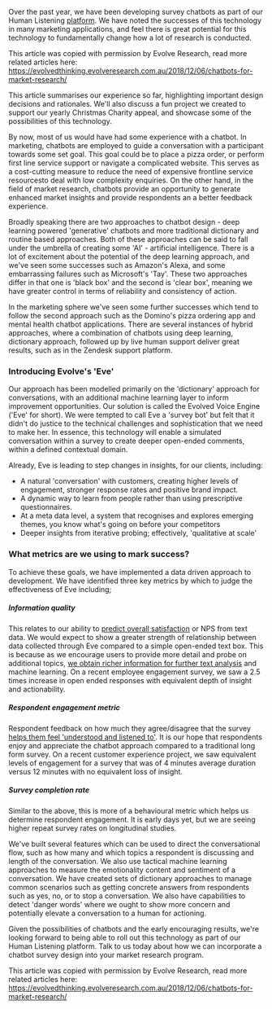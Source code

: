 Over the past year, we have been developing survey chatbots as part of our Human Listening [platform](https://www.nickjenkins.com.au/articles/professional/2018/01/25/data-service-productisation "Data service productisation"). We have noted the successes of this technology in many marketing applications, and feel there is great potential for this technology to fundamentally change how a lot of research is conducted.

This article was copied with permission by Evolve Research, read more related articles here: https://evolvedthinking.evolveresearch.com.au/2018/12/06/chatbots-for-market-research/

This article summarises our experience so far, highlighting important design decisions and rationales. We'll also discuss a fun project we created to support our yearly Christmas Charity appeal, and showcase some of the possibilities of this technology.

By now, most of us would have had some experience with a chatbot. In marketing, chatbots are employed to guide a conversation with a participant towards some set goal. This goal could be to place a pizza order, or perform first line service support or navigate a complicated website. This serves as a cost-cutting measure to reduce the need of expensive frontline service resourcesto deal with low complexity enquiries. On the other hand, in the field of market research, chatbots provide an opportunity to generate enhanced market insights and provide respondents an a better feedback experience.

Broadly speaking there are two approaches to chatbot design - deep learning powered 'generative' chatbots and more traditional dictionary and routine based approaches. Both of these approaches can be said to fall under the umbrella of creating some 'AI' - artificial intelligence. There is a lot of excitement about the potential of the deep learning approach, and we've seen some successes such as Amazon's Alexa, and some embarrassing failures such as Microsoft's 'Tay'. These two approaches differ in that one is 'black box' and the second is 'clear box', meaning we have greater control in terms of reliability and consistency of action.

In the marketing sphere we've seen some further successes which tend to follow the second approach such as the Domino's pizza ordering app and mental health chatbot applications. There are several instances of hybrid approaches, where a combination of chatbots using deep learning, dictionary approach, followed up by live human support deliver great results, such as in the Zendesk support platform.

### Introducing Evolve's 'Eve'
Our approach has been modelled primarily on the 'dictionary' approach for conversations, with an additional machine learning layer to inform improvement opportunities. Our solution is called the Evolved Voice Engine ('Eve' for short). We were tempted to call Eve a 'survey bot' but felt that it didn't do justice to the technical challenges and sophistication that we need to make her. In essence, this technology will enable a simulated conversation within a survey to create deeper open-ended comments, within a defined contextual domain.

Already, Eve is leading to step changes in insights, for our clients, including:

*  A natural 'conversation' with customers, creating higher levels of engagement, stronger response rates and positive brand impact.
*  A dynamic way to learn from people rather than using prescriptive questionnaires.
*  At a meta data level, a system that recognises and explores emerging themes, you know what's going on before your competitors
*  Deeper insights from iterative probing; effectively, 'qualitative at scale'

### What metrics are we using to mark success?
To achieve these goals, we have implemented a data driven approach to development. We have identified three key metrics by which to judge the effectiveness of Eve including;

##### Information quality
This relates to our ability to [predict overall satisfaction](https://www.nickjenkins.com.au/articles/professional/2018/03/26/driver-analysis-demystified "Driver analysis demystified") or NPS from text data. We would expect to show a greater strength of relationship between data collected through Eve compared to a simple open-ended text box. This is because as we encourage users to provide more detail and probe on additional topics, [we obtain richer information for further text analysis](https://www.nickjenkins.com.au/articles/professional/2018/11/30/natural-language-processing-review-2018 "Natural language processing review 2018") and machine learning. On a recent employee engagement survey, we saw a 2.5 times increase in open ended responses with equivalent depth of insight and actionability.

##### Respondent engagement metric
Respondent feedback on how much they agree/disagree that the survey [helps them feel 'understood and listened to'](https://www.nickjenkins.com.au/articles/professional/2018/10/03/user-focused-analysis-and-design "User focused analysis and design"). It is our hope that respondents enjoy and appreciate the chatbot approach compared to a traditional long form survey. On a recent customer experience project, we saw equivalent levels of engagement for a survey that was of 4 minutes average duration versus 12 minutes with no equivalent loss of insight.

##### Survey completion rate
Similar to the above, this is more of a behavioural metric which helps us determine respondent engagement. It is early days yet, but we are seeing higher repeat survey rates on longitudinal studies.

We've built several features which can be used to direct the conversational flow, such as how many and which topics a respondent is discussing and length of the conversation. We also use tactical machine learning approaches to measure the emotionality content and sentiment of a conversation. We have created sets of dictionary approaches to manage common scenarios such as getting concrete answers from respondents such as yes, no, or to stop a conversation. We also have capabilities to detect 'danger words' where we ought to show more concern and potentially elevate a conversation to a human for actioning.

Given the possibilities of chatbots and the early encouraging results, we're looking forward to being able to roll out this technology as part of our Human Listening platform. Talk to us today about how we can incorporate a chatbot survey design into your market research program.

This article was copied with permission by Evolve Research, read more related articles here: https://evolvedthinking.evolveresearch.com.au/2018/12/06/chatbots-for-market-research/